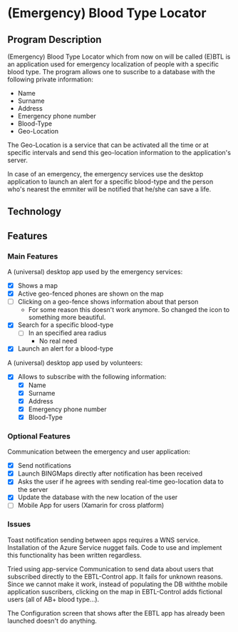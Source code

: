 # (Emergency) Blood Type Locator

## Program Description
(Emergency) Blood Type Locator which from now on will be called (E)BTL is an application used for emergency localization of people with a specific blood type.
The program allows one to suscribe to a database with the following private information:
* Name
* Surname
* Address
* Emergency phone number
* Blood-Type
* Geo-Location

The Geo-Location is a service that can be activated all the time or at specific intervals and send this geo-location information to the application's server.

In case of an emergency, the emergency services use the desktop application to launch an alert for a specific blood-type and the person who's nearest the emmiter will be notified that he/she can save a life.

## Technology

## Features
### Main Features

A (universal) desktop app used by the emergency services:
* [x]  Shows a map
* [x]  Active geo-fenced phones are shown on the map
* [ ]  Clicking on a geo-fence shows information about that person
    * For some reason this doesn't work anymore. So changed the icon to something more beautiful.
* [x]  Search for a specific blood-type
     * [ ] In an specified area radius
       * No real need
* [x]  Launch an alert for a blood-type

A (universal) desktop app used by volunteers:
* [x] Allows to subscribe with the following information:
    * [x] Name
    * [x] Surname
    * [x] Address
    * [x] Emergency phone number
    * [x] Blood-Type

### Optional Features

Communication between the emergency and user application:
* [x] Send notifications
* [x] Launch BINGMaps directly after notification has been received
* [x] Asks the user if he agrees with sending real-time geo-location data to the server
* [x] Update the database with the new location of the user    
* [ ] Mobile App for users (Xamarin for cross platform)

### Issues

Toast notification sending between apps requires a WNS service. Installation of the Azure Service nugget fails.
Code to use and implement this functionality has been written regardless.

Tried using app-service Communication to send data about users that subscribed directly to the EBTL-Control app. It fails for unknown reasons.
Since we cannot make it work, instead of populating the DB withthe mobile application suscribers, clicking on the map in EBTL-Control adds fictional users  (all of AB+ blood type...).

The Configuration screen that shows after the EBTL app has already been launched doesn't do anything.
